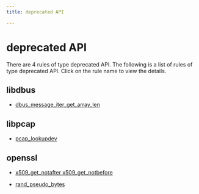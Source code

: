 ```yaml
---
title: deprecated API

---
```

# deprecated API

There are 4 rules of type deprecated API. The following is a list of rules of type deprecated API. Click on the rule name to view the details.


## libdbus

- [dbus_message_iter_get_array_len](projects/libdbus/dbus_message_iter_get_array_len.md)


## libpcap

- [pcap_lookupdev](projects/libpcap/pcap_lookupdev.md)


## openssl

- [x509_get_notafter x509_get_notbefore](projects/openssl/x509_get_notafter%20x509_get_notbefore.md)

- [rand_pseudo_bytes](projects/openssl/rand_pseudo_bytes.md)

